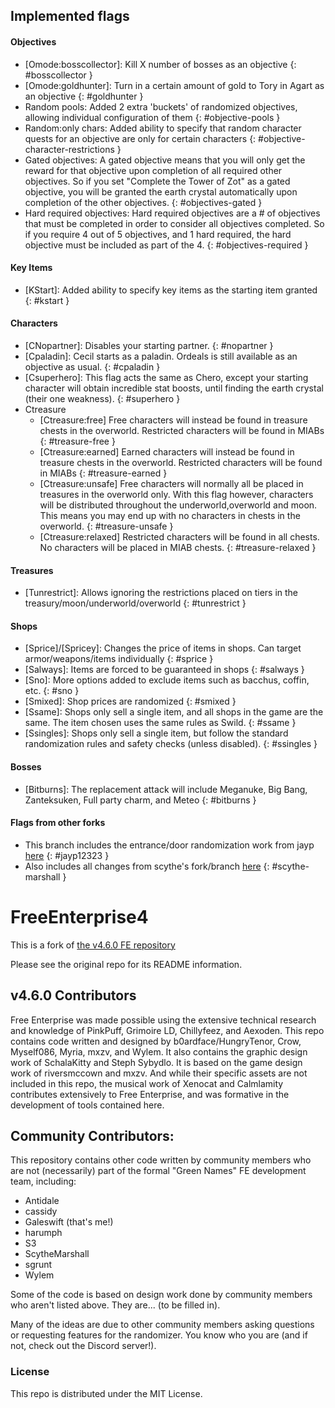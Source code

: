 
## Implemented flags

#### Objectives
- [Omode:bosscollector]: Kill X number of bosses as an objective
{: #bosscollector }
- [Omode:goldhunter]: Turn in a certain amount of gold to Tory in Agart as an objective
{: #goldhunter }
- Random pools: Added 2 extra 'buckets' of randomized objectives, allowing individual configuration of them
{: #objective-pools }
- Random:only chars: Added ability to specify that random character quests for an objective are only for certain characters
{: #objective-character-restrictions }
- Gated objectives: A gated objective means that you will only get the reward for that objective upon completion of all required other objectives.  So if you set "Complete the Tower of Zot" as a gated objective, you will be granted the earth crystal automatically upon completion of the other objectives.
{: #objectives-gated }
- Hard required objectives: Hard required objectives are a # of objectives that must be completed in order to consider all objectives completed.  So if you require 4 out of 5 objectives, and 1 hard required, the hard objective must be included as part of the 4.
{: #objectives-required }

#### Key Items
- [KStart]: Added ability to specify key items as the starting item granted
{: #kstart }

#### Characters
- [CNopartner]: Disables your starting partner.
{: #nopartner }
- [Cpaladin]: Cecil starts as a paladin.  Ordeals is still available as an objective as usual.
{: #cpaladin }
- [Csuperhero]: This flag acts the same as Chero, except your starting character will obtain incredible stat boosts, until finding the earth crystal (their one weakness).
{: #superhero }
- Ctreasure
    - [Ctreasure:free] Free characters will instead be found in treasure chests in the overworld. Restricted characters will be found in MIABs
{: #treasure-free  }
    - [Ctreasure:earned] Earned characters will instead be found in treasure chests in the overworld. Restricted characters will be found in MIABs
{: #treasure-earned  }
    - [Ctreasure:unsafe] Free characters will normally all be placed in treasures in the overworld only.  With this flag however, characters will be distributed throughout the underworld,overworld and moon.  This means you may end up with no characters in chests in the overworld.
{: #treasure-unsafe  }
    - [Ctreasure:relaxed] Restricted characters will be found in all chests.  No characters will be placed in MIAB chests.
{: #treasure-relaxed }

#### Treasures
- [Tunrestrict]: Allows ignoring the restrictions placed on tiers in the treasury/moon/underworld/overworld
{: #tunrestrict }

#### Shops
- [Sprice]/[Spricey]: Changes the price of items in shops.  Can target armor/weapons/items individually
{: #sprice  }
- [Salways]: Items are forced to be guaranteed in shops
{: #salways  }
- [Sno]: More options added to exclude items such as bacchus, coffin, etc.
{: #sno  }
- [Smixed]: Shop prices are randomized
{: #smixed }
- [Ssame]: Shops only sell a single item, and all shops in the game are the same. The item chosen uses the same rules as Swild.
{: #ssame  }
- [Ssingles]: Shops only sell a single item, but follow the standard randomization rules and safety checks (unless disabled).
{: #ssingles  }

#### Bosses
- [Bitburns]: The replacement attack will include Meganuke, Big Bang, Zanteksuken, Full party charm, and Meteo
{: #bitburns  }

#### Flags from other forks
- This branch includes the entrance/door randomization work from jayp [here](https://github.com/jayp12323/FreeEnterprise4)
{: #jayp12323  }
- Also includes all changes from scythe's fork/branch [here](https://github.com/ScytheMarshall/FreeEnterprise4All/tree/scythe-changes)
{: #scythe-marshall  }


# FreeEnterprise4

This is a fork of [the v4.6.0 FE repository](https://github.com/HungryTenor/FreeEnterprise4) 

Please see the original repo for its README information.

## v4.6.0 Contributors
Free Enterprise was made possible using the extensive technical research and knowledge of PinkPuff, Grimoire LD, Chillyfeez, and Aexoden. This repo contains code written and designed by b0ardface/HungryTenor, Crow, Myself086, Myria, mxzv, and Wylem. It also contains the graphic design work of SchalaKitty and Steph Sybydlo. It is based on the game design work of riversmccown and mxzv. And while their specific assets are not included in this repo, the musical work of Xenocat and Calmlamity contributes extensively to Free Enterprise, and was formative in the development of tools contained here.

## Community Contributors:

This repository contains other code written by community members who are not (necessarily) part of the formal "Green Names" FE development team, including:

- Antidale
- cassidy
- Galeswift (that's me!)
- harumph
- S3
- ScytheMarshall
- sgrunt
- Wylem

Some of the code is based on design work done by community members who aren't listed above. They are... (to be filled in).

Many of the ideas are due to other community members asking questions or requesting features for the randomizer. You know who you are (and if not, check out the Discord server!).

### License

This repo is distributed under the MIT License.
